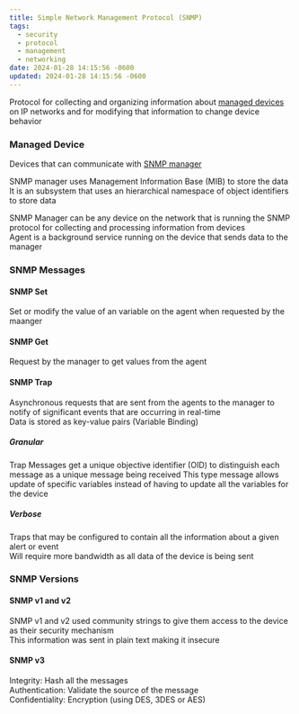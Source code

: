 ```yaml
---
title: Simple Network Management Protocol (SNMP)
tags:
  - security
  - protocol
  - management
  - networking
date: 2024-01-28 14:15:56 -0600
updated: 2024-01-28 14:15:56 -0600
---
```


Protocol for collecting and organizing information about <u>managed devices</u> on IP networks and for modifying that information to change device behavior

### Managed Device
Devices that can communicate with <u>SNMP manager</u>  

SNMP manager uses Management Information Base (MIB) to store the data  
It is an subsystem that uses an hierarchical namespace of object identifiers to store data

SNMP Manager can be any device on the network that is running the SNMP protocol for collecting and processing information from devices   
Agent is a background service running on the device that sends data to the manager

### SNMP Messages

#### SNMP Set
Set or modify the value of an variable on the agent when requested by the maanger

#### SNMP Get
Request by the manager to get values from the agent  

#### SNMP Trap
Asynchronous requests that are sent from the agents to the manager to notify of significant events that are occurring in real-time  
Data is stored as key-value pairs (Variable Binding)

##### Granular
Trap Messages get a unique objective identifier (OID) to distinguish each message as a unique message being received
This type message allows update of specific variables instead of having to update all the variables for the device

##### Verbose
Traps that may be configured to contain all the information about a given alert or event  
Will require more bandwidth as all data of the device is being sent

### SNMP Versions

#### SNMP v1 and v2
SNMP v1 and v2 used community strings to give them access to the device as their security mechanism  
This information was sent in plain text making it insecure

#### SNMP v3
Integrity: Hash all the messages  
Authentication: Validate the source of the message  
Confidentiality: Encryption (using DES, 3DES or AES)
